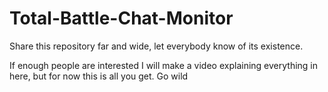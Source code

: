 # Total-Battle-Chat-Monitor
Share this repository far and wide, let everybody know of its existence.

If enough people are interested I will make a video explaining everything in here, but for now this is all you get. Go wild

